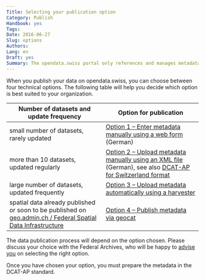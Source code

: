 ```yaml
---
Title: Selecting your publication option
Category: Publish
Handbook: yes
Tags:
Date: 2016-06-27
Slug: options
Authors:
Lang: en
Draft: yes
Summary: The opendata.swiss portal only references and manages metadata. The primary data, as well as responsibility for publishing them, remain with the data supplier. The Federal Archives operate the portal, and also support and coordinate data publication.
---
```


When you publish your data on opendata.swiss, you can choose between four technical options. The following table will help you decide which option is best suited to your organization.

| Number of datasets and update frequency | Option for publication |
|-----------------------------------------|------------------------|
| small number of datasets, rarely updated | [Option 1 – Enter metadata manually using a web form](/de/library/opendataswiss-userguide#metadaten-via-formular-xml-import-verwalten_1) (German) |
| more than 10 datasets, updated regularly | [Option 2 – Upload metadata manually using an XML file](/de/library/opendataswiss-userguide#metadaten-via-formular-xml-import-verwalten_1) (German), see also [DCAT-AP for Switzerland format](/en/library/ch-dcat-ap) |
| large number of datasets, updated frequently | [Option 3 – Upload metadata automatically using a harvester](/en/prepare/harvester) |
| spatial data already published or soon to be published on [geo.admin.ch / Federal Spatial Data Infrastructure](http://www.geo.admin.ch/internet/geoportal/en/home/geoadmin/mission/bgdi.html) | [Option 4 – Publish metadata via geocat](/en/publish/swiss.html#publication-via-geoadminch_1) |

The data publication process will depend on the option chosen. Please discuss your choice with the Federal Archives, who will be happy to [advise you](mailto:opendata@bar.admin.ch) on selecting the right option.

Once you have chosen your option, you must prepare the metadata in the DCAT-AP standard.
